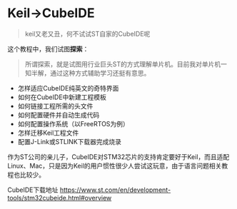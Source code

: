 # Keil->CubeIDE
> keil又老又丑，何不试试ST自家的CubeIDE呢

这个教程中，我们试图**探索**：
> 所谓探索，就是试图用行业巨头ST的方式理解单片机。目前我对单片机一知半解，通过这种方式辅助学习还挺有意思。

- 怎样适应CubeIDE纯英文的奇特界面
- 如何在CubeIDE中新建工程模板
- 如何链接工程所需的头文件
- 如何配置硬件并自动生成代码
- 如何配置操作系统（以FreeRTOS为例）
- 怎样迁移Keil工程文件
- 配置J-Link或STLINK下载器完成烧录

作为ST公司的亲儿子，CubeIDE对STM32芯片的支持肯定要好于Keil，而且适配Linux、Mac，只是因为Keil的用户惯性很少人尝试这玩意，由于语言问题相关教程也比较少。

CubeIDE下载地址
<https://www.st.com/en/development-tools/stm32cubeide.html#overview>
